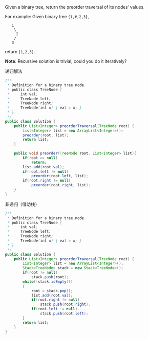 Given a binary tree, return the preorder traversal of its nodes' values.

For example:
Given binary tree `{1,#,2,3}`,
```
   1
    \
     2
    /
   3
```
return `[1,2,3]`.

**Note:** Recursive solution is trivial, could you do it iteratively?


递归解法
```java
/**
 * Definition for a binary tree node.
 * public class TreeNode {
 *     int val;
 *     TreeNode left;
 *     TreeNode right;
 *     TreeNode(int x) { val = x; }
 * }
 */
public class Solution {
    public List<Integer> preorderTraversal(TreeNode root) {
        List<Integer> list = new ArrayList<Integer>();
        preorder(root, list);
        return list;
    }
    
    public void preorder(TreeNode root, List<Integer> list){
        if(root == null)
            return;
        list.add(root.val);
        if(root.left != null)
            preorder(root.left, list);
        if(root.right != null)
            preorder(root.right, list);
    }
}
```

非递归（借助栈）

```java
/**
 * Definition for a binary tree node.
 * public class TreeNode {
 *     int val;
 *     TreeNode left;
 *     TreeNode right;
 *     TreeNode(int x) { val = x; }
 * }
 */
public class Solution {
    public List<Integer> preorderTraversal(TreeNode root) {
        List<Integer> list = new ArrayList<Integer>();
        Stack<TreeNode> stack = new Stack<TreeNode>();
        if(root != null)
            stack.push(root);
        while(!stack.isEmpty())
        {
            root = stack.pop();
            list.add(root.val);
            if(root.right != null)
                stack.push(root.right);
            if(root.left != null)
                stack.push(root.left);
        }
        return list;
    }
}
```
